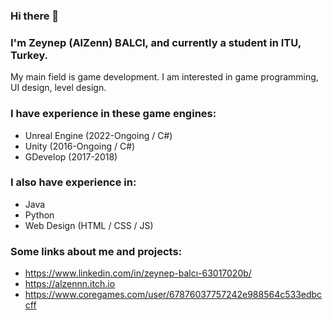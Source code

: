 ### Hi there 👋

<!--
**AlZenn/AlZenn** is a ✨ _special_ ✨ repository because its `README.md` (this file) appears on your GitHub profile.

Here are some ideas to get you started:

- 🔭 I’m currently working on ...
- 🌱 I’m currently learning ...
- 👯 I’m looking to collaborate on ...
- 🤔 I’m looking for help with ...
- 💬 Ask me about ...
- 📫 How to reach me: ...
- 😄 Pronouns: ...
- ⚡ Fun fact: ...
-->

### I'm Zeynep (AlZenn) BALCI, and currently a student in ITU, Turkey.

My main field is game development. I am interested in game programming, UI design, level design.

### I have experience in these game engines:

- Unreal Engine (2022-Ongoing / C#)
- Unity (2016-Ongoing / C#)
- GDevelop (2017-2018)

### I also have experience in:

- Java
- Python
- Web Design (HTML / CSS / JS)

### Some links about me and projects:

- https://www.linkedin.com/in/zeynep-balcı-63017020b/
- https://alzennn.itch.io
- https://www.coregames.com/user/67876037757242e988564c533edbccff
